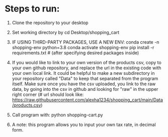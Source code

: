 # Steps to run:

1. Clone the repository to your desktop

2. Set working directory by cd Desktop/shopping_cart

3. IF USING THIRD-PARTY PACKAGES, USE A NEW ENV:
conda create -n shopping-env python=3.8 
conda activate shopping-env
pip install -r requirements.txt # (after specifying desired packages inside)

4. If you would like to link to your own version of the products csv, copy to your own github repository, and replace the url in the existing code with your own local link. It could be helpful to make a new subdirectory in your repository called "Data" to keep that separated from the program itself.
Make sure once you have the csv uploaded, you link to the raw data, by going into the csv in github and looking for "raw" in the upper right corner (# url should look like: https://raw.githubusercontent.com/alexha1234/shopping_cart/main/Data/products.csv)

4. Call program with:
python shopping-cart.py

5. A note: this program allows you to input your own tax rate, in decimal form.